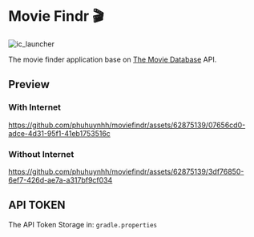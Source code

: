 # Movie Findr 🎬 
![ic_launcher](https://github.com/phuhuynhh/moviefindr/assets/62875139/930ce1da-090b-453e-b312-531d1de629f4)

The movie finder application base on [The Movie Database](https://themoviedb.org/) API. 
## Preview

### With Internet
https://github.com/phuhuynhh/moviefindr/assets/62875139/07656cd0-adce-4d31-95f1-41eb1753516c


### Without Internet
https://github.com/phuhuynhh/moviefindr/assets/62875139/3df76850-6ef7-426d-ae7a-a317bf9cf034

## API TOKEN
The API Token Storage in: <code>gradle.properties</code>
